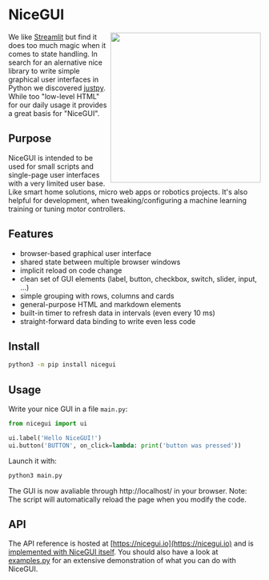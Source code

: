 # NiceGUI

<img src="https://raw.githubusercontent.com/zauberzeug/nicegui/main/sceenshots/ui-elements.png" width="300" align="right">

We like [Streamlit](https://streamlit.io/) but find it does too much magic when it comes to state handling. In search for an alernative nice library to write simple graphical user interfaces in Python we discovered [justpy](https://justpy.io/). While too "low-level HTML" for our daily usage it provides a great basis for "NiceGUI".

## Purpose

NiceGUI is intended to be used for small scripts and single-page user interfaces with a very limited user base. Like smart home solutions, micro web apps or robotics projects. It's also helpful for development, when tweaking/configuring a machine learning training or tuning motor controllers.

## Features

- browser-based graphical user interface
- shared state between multiple browser windows
- implicit reload on code change
- clean set of GUI elements (label, button, checkbox, switch, slider, input, ...)
- simple grouping with rows, columns and cards
- general-purpose HTML and markdown elements
- built-in timer to refresh data in intervals (even every 10 ms)
- straight-forward data binding to write even less code

## Install

```bash
python3 -m pip install nicegui
```

## Usage

Write your nice GUI in a file `main.py`:

```python
from nicegui import ui

ui.label('Hello NiceGUI!')
ui.button('BUTTON', on_click=lambda: print('button was pressed'))
```

Launch it with:

```bash
python3 main.py
```

The GUI is now avaliable through http://localhost/ in your browser. Note: The script will automatically reload the page when you modify the code.

## API

The API reference is hosted at [https://nicegui.io](https://nicegui.io) and is [implemented with NiceGUI itself](https://github.com/zauberzeug/nicegui/blob/main/main.py). You should also have a look at [examples.py](https://github.com/zauberzeug/nicegui/tree/main/examples.py) for an extensive demonstration of what you can do with NiceGUI.
